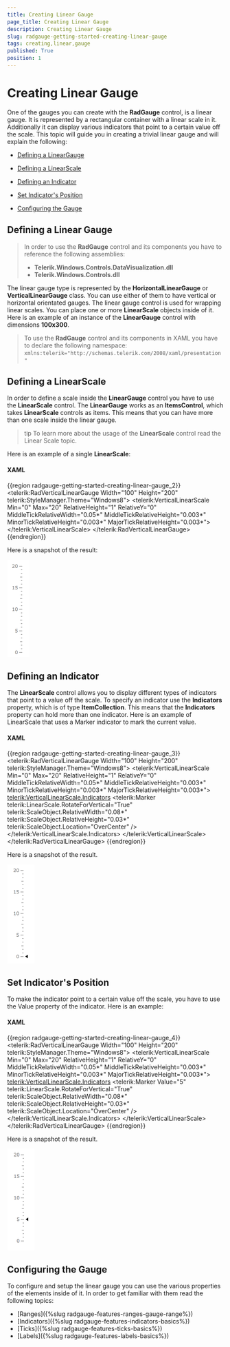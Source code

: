 ```yaml
---
title: Creating Linear Gauge
page_title: Creating Linear Gauge
description: Creating Linear Gauge
slug: radgauge-getting-started-creating-linear-gauge
tags: creating,linear,gauge
published: True
position: 1
---
```


# Creating Linear Gauge

One of the gauges you can create with the __RadGauge__ control, is a linear gauge. It is represented by a rectangular container with a linear scale in it. Additionally it can display various indicators that point to a certain value off the scale. This topic will guide you in creating a trivial linear gauge and will explain the following:

* [Defining a LinearGauge](#defining-a-linear-gauge)

* [Defining a LinearScale](#defining-a-linearscale)

* [Defining an Indicator](#defining-an-indicator)

* [Set Indicator's Position](#set-indicators-position)

* [Configuring the Gauge](#configuring-the-gauge)

## Defining a Linear Gauge

>In order to use the __RadGauge__ control and its components you have to reference the following assemblies:
>	- __Telerik.Windows.Controls.DataVisualization.dll__
>	- __Telerik.Windows.Controls.dll__

The linear gauge type is represented by the __HorizontalLinearGauge__ or __VerticalLinearGauge__ class. You can use either of them to have vertical or horizontal orientated gauges. The linear gauge control is used for wrapping linear scales. You can place one or more __LinearScale__ objects inside of it. Here is an example of an instance of the __LinearGauge__ control with dimensions __100x300__.

>To use the __RadGauge__ control and its components in XAML you have to declare the following namespace:  
>`xmlns:telerik="http://schemas.telerik.com/2008/xaml/presentation"`

## Defining a LinearScale

In order to define a scale inside the __LinearGauge__ control you have to use the __LinearScale__ control. The __LinearGauge__ works as an __ItemsControl__, which takes __LinearScale__ controls as items. This means that you can have more than one scale inside the linear gauge.

>tip To learn more about the usage of the __LinearScale__ control read the Linear Scale topic.

Here is an example of a single __LinearScale__:

#### __XAML__
{{region radgauge-getting-started-creating-linear-gauge_2}}
	<telerik:RadVerticalLinearGauge Width="100" Height="200" telerik:StyleManager.Theme="Windows8">
	    <telerik:VerticalLinearScale Min="0" 
	                    Max="20"
	                    RelativeHeight="1"
	                    RelativeY="0"
	                    MiddleTickRelativeWidth="0.05*"
	                    MiddleTickRelativeHeight="0.003*"
	                    MinorTickRelativeHeight="0.003*"
	                    MajorTickRelativeHeight="0.003*">
	    </telerik:VerticalLinearScale>
	</telerik:RadVerticalLinearGauge>
{{endregion}}

Here is a snapshot of the result:

![](images/RadGauge_GettingStarted_LinearGauge_02.png)

## Defining an Indicator

The __LinearScale__ control allows you to display different types of indicators that point to a value off the scale. To specify an indicator use the __Indicators__ property, which is of type __ItemCollection__. This means that the __Indicators__ property can hold more than one indicator. Here is an example of LinearScale that uses a Marker indicator to mark the current value.

#### __XAML__
{{region radgauge-getting-started-creating-linear-gauge_3}}
	<telerik:RadVerticalLinearGauge Width="100" Height="200" telerik:StyleManager.Theme="Windows8">
	    <telerik:VerticalLinearScale Min="0" 
	                         Max="20"
	                         RelativeHeight="1"
	                         RelativeY="0"
	                         MiddleTickRelativeWidth="0.05*"
	                         MiddleTickRelativeHeight="0.003*"
	                         MinorTickRelativeHeight="0.003*"
	                         MajorTickRelativeHeight="0.003*">
	        <telerik:VerticalLinearScale.Indicators>
	            <telerik:Marker telerik:LinearScale.RotateForVertical="True"
	                            telerik:ScaleObject.RelativeWidth="0.08*"
	                            telerik:ScaleObject.RelativeHeight="0.03*" 
	                            telerik:ScaleObject.Location="OverCenter" />
	        </telerik:VerticalLinearScale.Indicators>
	    </telerik:VerticalLinearScale>
	</telerik:RadVerticalLinearGauge>
{{endregion}}

Here is a snapshot of the result.

![](images/RadGauge_GettingStarted_LinearGauge_03.png)

## Set Indicator's Position

To make the indicator point to a certain value off the scale, you have to use the Value property of the indicator. Here is an example:

#### __XAML__
{{region radgauge-getting-started-creating-linear-gauge_4}}
	<telerik:RadVerticalLinearGauge Width="100" Height="200" telerik:StyleManager.Theme="Windows8">
	    <telerik:VerticalLinearScale Min="0" 
	                         Max="20"
	                         RelativeHeight="1"
	                         RelativeY="0"
	                         MiddleTickRelativeWidth="0.05*"
	                         MiddleTickRelativeHeight="0.003*"
	                         MinorTickRelativeHeight="0.003*"
	                         MajorTickRelativeHeight="0.003*">
	        <telerik:VerticalLinearScale.Indicators>
	            <telerik:Marker Value="5"
	                            telerik:LinearScale.RotateForVertical="True"
	                            telerik:ScaleObject.RelativeWidth="0.08*"
	                            telerik:ScaleObject.RelativeHeight="0.03*" 
	                            telerik:ScaleObject.Location="OverCenter" />
	        </telerik:VerticalLinearScale.Indicators>
	    </telerik:VerticalLinearScale>
	</telerik:RadVerticalLinearGauge>
{{endregion}}

Here is a snapshot of the result.

![](images/RadGauge_GettingStarted_LinearGauge_04.png)

## Configuring the Gauge

To configure and setup the linear gauge you can use the various properties of the elements inside of it. In order to get familiar with them read the following topics: 

* [Ranges]({%slug radgauge-features-ranges-gauge-range%})
* [Indicators]({%slug radgauge-features-indicators-basics%})
* [Ticks]({%slug radgauge-features-ticks-basics%})
* [Labels]({%slug radgauge-features-labels-basics%})
